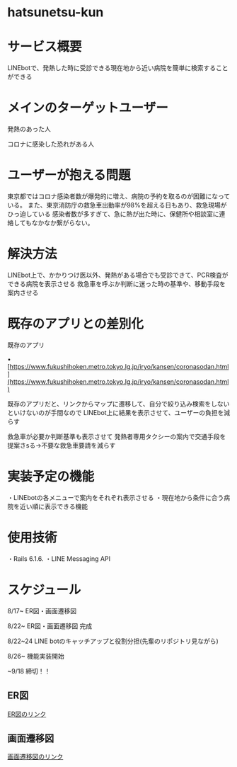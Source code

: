 # hatsunetsu-kun
# サービス概要
 LINEbotで、発熱した時に受診できる現在地から近い病院を簡単に検索することができる
# メインのターゲットユーザー

発熱のあった人

コロナに感染した恐れがある人

# ユーザーが抱える問題
東京都ではコロナ感染者数が爆発的に増え、病院の予約を取るのが困難になっている。
また、東京消防庁の救急車出動率が98%を超える日もあり、救急現場がひっ迫している
感染者数が多すぎて、急に熱が出た時に、保健所や相談室に連絡してもなかなか繋がらない。
# 解決方法
LINEbot上で、かかりつけ医以外、発熱がある場合でも受診できて、PCR検査ができる病院を表示させる
救急車を呼ぶか判断に迷った時の基準や、移動手段を案内させる

# 既存のアプリとの差別化

既存のアプリ

• [https://www.fukushihoken.metro.tokyo.lg.jp/iryo/kansen/coronasodan.html](https://www.fukushihoken.metro.tokyo.lg.jp/iryo/kansen/coronasodan.html)

既存のアプリだと、リンクからマップに遷移して、自分で絞り込み検索をしないといけないのが手間なので
LINEbot上に結果を表示させて、ユーザーの負担を減らす

救急車が必要か判断基準も表示させて
発熱者専用タクシーの案内で交通手段を提案さsる→不要な救急車要請を減らす


# 実装予定の機能

・LINEbotの各メニューで案内をそれぞれ表示させる
・現在地から条件に合う病院を近い順に表示できる機能

# 使用技術

・Rails 6.1.6.
・LINE Messaging API

# スケジュール

8/17~ ER図・画面遷移図

8/22~ ER図・画面遷移図 完成

8/22~24 LINE botのキャッチアップと役割分担(先輩のリポジトリ見ながら)

8/26~ 機能実装開始

~9/18 締切！！

## ER図

[ER図のリンク](https://app.diagrams.net/#G1RX9K_lTSCCn81BD92oMgs89M2aK57LDR)

## 画面遷移図

[画面遷移図のリンク](https://www.figma.com/file/9nPR7ecWOiG9G3uLVy2gAK/asakai?node-id=0%3A1)
